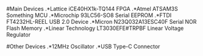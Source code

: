 #Main Devices
.*Lattice iCE40HX1k-TQ144 FPGA
.*Atmel ATSAM3S Something MCU
.*Microchip 93LC56-SO8 Serial EEPROM
.*FTDI FT4232HL-REEL USB 2.0 Device
.*Micron N23Q032A13ESC40F Serial NOR Flash Memory
.*Linear Technology LT3030EFE#TRPBF Linear Voltage Regulator

#Other Devices
.*12MHz Oscillator
.*USB Type-C Connector
